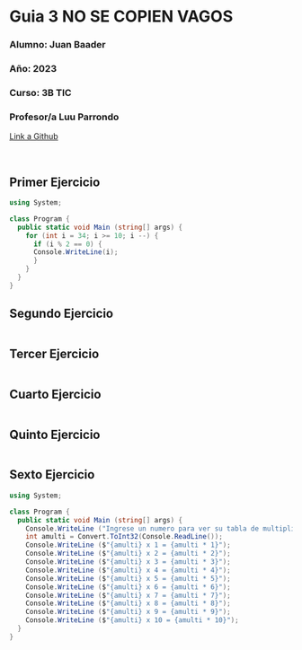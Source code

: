 # Guia  3  NO SE COPIEN VAGOS

### **Alumno:** Juan Baader

### **Año:** 2023

### **Curso:** 3B TIC

### **Profesor/a** Luu Parrondo

[Link a Github](https://github.com/juanpanpanyz/Guia3)

<br>

## **Primer Ejercicio**

```c#
using System;

class Program {
  public static void Main (string[] args) {
    for (int i = 34; i >= 10; i --) {
      if (i % 2 == 0) {
      Console.WriteLine(i); 
      }
    }
  }
}
```

## **Segundo Ejercicio**

```c#

```

## **Tercer Ejercicio**

```c#

```

## **Cuarto Ejercicio**

```c#

```

## **Quinto Ejercicio**

```c#

```

## **Sexto Ejercicio**

```c#
using System;

class Program {
  public static void Main (string[] args) {
    Console.WriteLine ("Ingrese un numero para ver su tabla de multiplicar del 1 al 10");
    int amulti = Convert.ToInt32(Console.ReadLine());
    Console.WriteLine ($"{amulti} x 1 = {amulti * 1}");
    Console.WriteLine ($"{amulti} x 2 = {amulti * 2}");
    Console.WriteLine ($"{amulti} x 3 = {amulti * 3}");
    Console.WriteLine ($"{amulti} x 4 = {amulti * 4}");
    Console.WriteLine ($"{amulti} x 5 = {amulti * 5}");
    Console.WriteLine ($"{amulti} x 6 = {amulti * 6}");
    Console.WriteLine ($"{amulti} x 7 = {amulti * 7}");
    Console.WriteLine ($"{amulti} x 8 = {amulti * 8}");
    Console.WriteLine ($"{amulti} x 9 = {amulti * 9}");
    Console.WriteLine ($"{amulti} x 10 = {amulti * 10}");
  }
}
```
